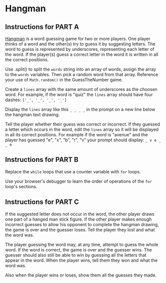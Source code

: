 # Hangman

## Instructions for PART A

[Hangman](<https://en.wikipedia.org/wiki/Hangman_(game)>) is a word guessing game for two or more players. One player thinks of a word and the other(s) try to guess it by suggesting letters. The word to guess is represented by underscores, representing each letter of the word. If the player(s) guess a correct letter in the word it is written in all the correct positions.

Use .split() to split the `words` string into an array of words, assign the array to the `words` variables. Then pick a random word from that array. Reference your use of `Math.random()` in the GuessTheNumber game.

Create a `lines` array with the same amount of underscores as the choosen word. For example, if the word is "quiz" the `lines` array should have four dashes: `['_', '_', '_', '_']`

Display the `lines` array like this `_ _ _ _` in the prompt on a new line below the hangman text drawing.

Tell the player whether their guess was correct or incorrect. If they guessed a letter which occurs in the word, edit the `lines` array so it will be displayed in all its correct positions. For example if the word is "avenue" and the player has guessed "e", "x", "b", "r", "v" your prompt should display: `_ v e _ _ e`

## Instructions for PART B

Replace the `while` loops that use a counter variable with `for` loops.

Use your browser's debugger to learn the order of operations of the `for` loop's sections.

## Instructions for PART C

If the suggested letter does not occur in the word, the other player draws one part of a hanged man stick figure. If the other player makes enough incorrect guesses to allow his opponent to complete the hangman drawing, the game is over and the guesser loses. Tell the player they lost and what the word was.

The player guessing the word may, at any time, attempt to guess the whole word. If the word is correct, the game is over and the guesser wins. The guesser should also still be able to win by guessing all the letters that appear in the word. When the player wins, tell them they won and what the word was.

Also when the player wins or loses, show them all the guesses they made.
